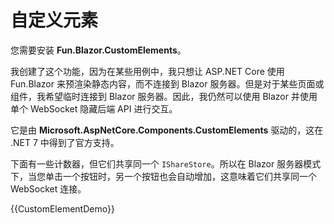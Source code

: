 # 自定义元素

您需要安装 **Fun.Blazor.CustomElements**。

我创建了这个功能，因为在某些用例中，我只想让 ASP.NET Core 使用 Fun.Blazor 来预渲染静态内容，而不连接到 Blazor 服务器。但是对于某些页面或组件，我希望临时连接到 Blazor 服务器。因此，我仍然可以使用 Blazor 并使用单个 WebSocket 隐藏后端 API 进行交互。

它是由 **Microsoft.AspNetCore.Components.CustomElements** 驱动的，这在 .NET 7 中得到了官方支持。

下面有一些计数器，但它们共享同一个 `IShareStore`。所以在 Blazor 服务器模式下，当您单击一个按钮时，另一个按钮也会自动增加，这意味着它们共享同一个 WebSocket 连接。

{{CustomElementDemo}}
